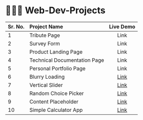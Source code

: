 # 👨🏻‍💻 Web-Dev-Projects

| Sr. No.      | Project Name                 | Live Demo   |
| :---         |     :---                     | :---:       |
| 1            | Tribute Page                 | Link        |
| 2            | Survey Form                  | Link        |
| 3            | Product Landing Page         | Link        |
| 4            | Technical Documentation Page | Link        |
| 5            | Personal Portfolio Page      | Link        |
| 6            | Blurry Loading               | [Link](https://vedant-kakde.github.io/Web-Dev-Projects/blurry-loading/)        |
| 7            | Vertical Slider              | [Link](https://vedant-kakde.github.io/Web-Dev-Projects/vertical-slider/)        |
| 8            | Random Choice Picker         | [Link](https://vedant-kakde.github.io/Web-Dev-Projects/random-choice-picker/)        |
| 9            | Content Placeholder         | [Link](https://vedant-kakde.github.io/Web-Dev-Projects/content-placeholder/)        |
| 10            | Simple Calculator App        | [Link](https://vedant-kakde.github.io/Web-Dev-Projects/calculator-app/)        |
